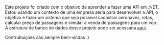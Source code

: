 Este projeto foi criado com o objetivo de aprender a fazer uma API em .NET. Estou usando um contexto de uma empresa aéria para desenvolver a API, o objetivo é fazer um sistema que seja possível cadastrar aeronaves, rotas, calcular preço de passagens e simular a venda de passagens para um voo.
A estrutura de banco de dados desse projeto pode ser acessana [aqui](https://github.com/GabrielJusto/Airline-Database).

Contrubuições são sempre bem-vindas :)
